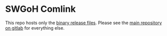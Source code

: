 # SWGoH Comlink

This repo hosts only the [binary release files](https://github.com/sw-goh-tools/swgoh-comlink/releases).  Please see the [main repository on gitlab](https://gitlab.com/swgoh-tools/swgoh-comlink) for everything else.

